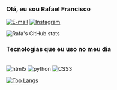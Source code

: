 ### Olá, eu sou Rafael Francisco

[![E-mail](https://img.shields.io/badge/Gmail-D14836?style=for-the-badge&logo=gmail&logoColor=white)](mailto:rafael56fa@gmail.com)
[![Instagram](https://img.shields.io/badge/Instagram-E4405F?style=for-the-badge&logo=instagram&logoColor=white)](https://www.instagram.com/rafafmsl/)

![Rafa's GitHub stats](https://github-readme-stats.vercel.app/api?username=Rafatritu&show_icons=true&theme=radical)

### Tecnologias que eu uso no meu dia

<div style="display: inline_block"><br/>
     <img alt="html5" src="https://img.shields.io/badge/HTML5-239120?style=for-the-badge&logo=html5&logoColor=white">
     <img alt="python" src="https://img.shields.io/badge/Python-14354C?style=for-the-badge&logo=python&logoColor=white">
     <img alt="CSS3" src="https://img.shields.io/badge/CSS3-1572B6?style=for-the-badge&logo=css3&logoColor=white">
</div>

[![Top Langs](https://github-readme-stats.vercel.app/api/top-langs/?username=Rafatritu)](https://github.com/Rafatritu/github-readme-stats)

